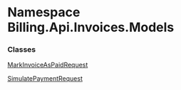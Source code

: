 # <a id="Billing_Api_Invoices_Models"></a> Namespace Billing.Api.Invoices.Models

### Classes

 [MarkInvoiceAsPaidRequest](Billing.Api.Invoices.Models.MarkInvoiceAsPaidRequest.md)

 [SimulatePaymentRequest](Billing.Api.Invoices.Models.SimulatePaymentRequest.md)

